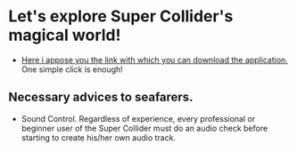 # Let's explore Super Collider's magical world!


- [Here i appose you the link with which you can download the application.](https://supercollider.github.io/download) One simple click is enough!


## Νecessary advices to seafarers.
- Sound Control.
Regardless of experience, every professional or beginner user of the Super Collider must do an audio check before starting to create his/her own audio track.


